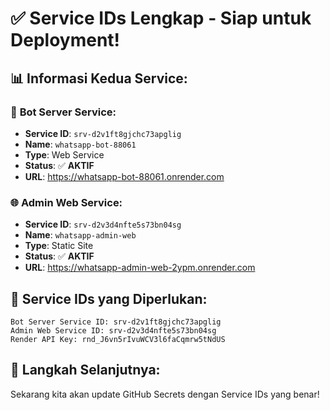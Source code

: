 # ✅ Service IDs Lengkap - Siap untuk Deployment!

## 📊 **Informasi Kedua Service:**

### 🤖 **Bot Server Service:**
- **Service ID**: `srv-d2v1ft8gjchc73apglig`
- **Name**: `whatsapp-bot-88061`
- **Type**: Web Service
- **Status**: ✅ **AKTIF**
- **URL**: https://whatsapp-bot-88061.onrender.com

### 🌐 **Admin Web Service:**
- **Service ID**: `srv-d2v3d4nfte5s73bn04sg`
- **Name**: `whatsapp-admin-web`
- **Type**: Static Site
- **Status**: ✅ **AKTIF**
- **URL**: https://whatsapp-admin-web-2ypm.onrender.com

## 🎯 **Service IDs yang Diperlukan:**
```
Bot Server Service ID: srv-d2v1ft8gjchc73apglig
Admin Web Service ID: srv-d2v3d4nfte5s73bn04sg
Render API Key: rnd_J6vn5rIvuWCV3l6faCqmrw5tNdUS
```

## 🔄 **Langkah Selanjutnya:**
Sekarang kita akan update GitHub Secrets dengan Service IDs yang benar!

